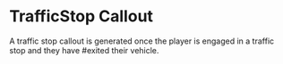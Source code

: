 # TrafficStop Callout
A traffic stop callout is generated once the player is engaged in a traffic stop and they have #exited their vehicle.
